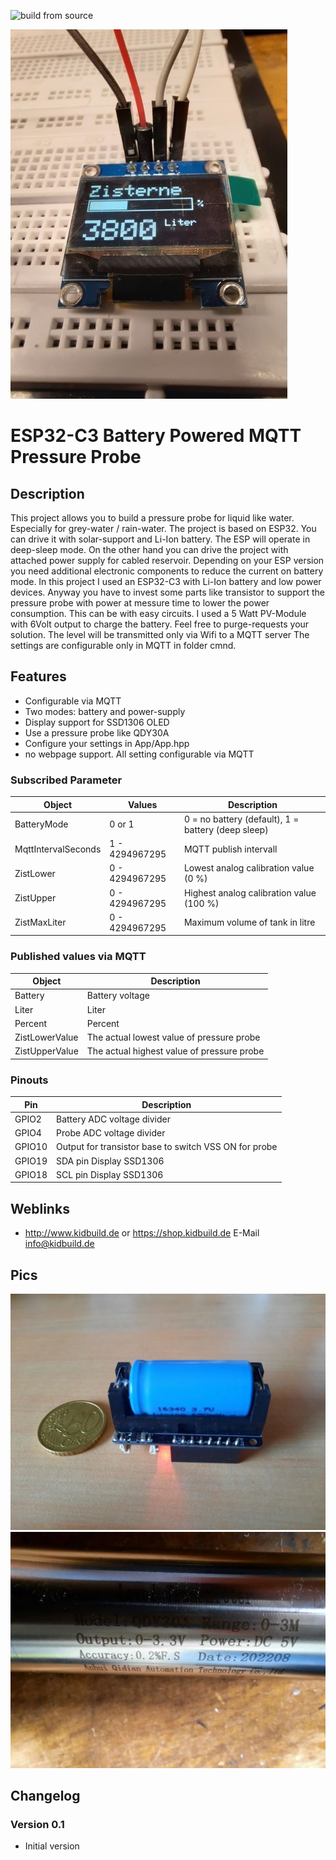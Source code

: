 ![build from source](https://github.com/Eisbaeeer/MQTT.PressureProbe.ESP32.Cistern/actions/workflows/release.yml/badge.svg)

![Logo](pics/Display.jpg)

# ESP32-C3 Battery Powered MQTT Pressure Probe

## Description
This project allows you to build a pressure probe for liquid like water.
Especially for grey-water / rain-water.
The project is based on ESP32. You can drive it with solar-support and Li-Ion battery.
The ESP will operate in deep-sleep mode.
On the other hand you can drive the project with attached power supply for cabled reservoir.
Depending on your ESP version you need additional electronic components to reduce the current on 
battery mode. In this project I used an ESP32-C3 with Li-Ion battery and low power devices.
Anyway you have to invest some parts like transistor to support the pressure probe with power at messure time to lower the power consumption.
This can be with easy circuits.
I used a 5 Watt PV-Module with 6Volt output to charge the battery. Feel free to purge-requests your solution.
The level will be transmitted only via Wifi to a MQTT server
The settings are configurable only in MQTT in folder cmnd.

## Features
- Configurable via MQTT
- Two modes: battery and power-supply
- Display support for SSD1306 OLED
- Use a pressure probe like QDY30A
- Configure your settings in App/App.hpp
- no webpage support. All setting configurable via MQTT
 
### Subscribed Parameter
 
| Object               | Values          | Description                                        |
|----------------------|-----------------|----------------------------------------------------|
| BatteryMode          | 0 or 1  	       | 0 = no battery (default), 1 = battery (deep sleep) |
| MqttIntervalSeconds  | 1 - 4294967295  | MQTT publish intervall                             |
| ZistLower            | 0 - 4294967295  | Lowest analog calibration value (0 %)              |
| ZistUpper            | 0 - 4294967295  | Highest analog calibration value (100 %)           |
| ZistMaxLiter         | 0 - 4294967295  | Maximum volume of tank in litre                    |
 
### Published values via MQTT
 
| Object               | Description                                  |
|----------------------|----------------------------------------------|
| Battery              | Battery voltage                              |
| Liter                | Liter                                        |
| Percent              | Percent                                      |
| ZistLowerValue       | The actual lowest value of pressure probe    |
| ZistUpperValue       | The actual highest value of pressure probe   |

### Pinouts

| Pin     | Description                                           |
|---------|-------------------------------------------------------|
| GPIO2   | Battery ADC voltage divider                           |
| GPIO4   | Probe ADC voltage divider                             |
| GPIO10  | Output for transistor base to switch VSS ON for probe |
| GPIO19  | SDA pin Display SSD1306                               |
| GPIO18  | SCL pin Display SSD1306                               |


## Weblinks
- http://www.kidbuild.de or https://shop.kidbuild.de
E-Mail info@kidbuild.de

## Pics
![Logo](pics/ESP32.jpg)
![Logo](pics/Sonde.jpg)

## Changelog 

### Version 0.1
- Initial version

